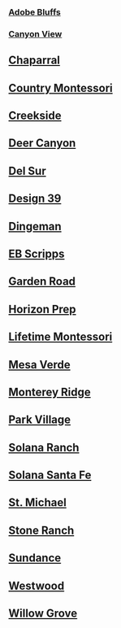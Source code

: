 ### [Adobe Bluffs](Pickup_Location/Adobe_Bluffs.md)
### [Canyon View](Pickup_Location/Canyon_View.md)
## [Chaparral](Pickup_Location/Chaparral.md)
## [Country Montessori](Pickup_Location/Country.md)
## [Creekside](Pickup_Location/Creekside.md)
## [Deer Canyon](Pickup_Location/Deer_Canyon.md)
## [Del Sur](Pickup_Location/Del_Sur.md)
## [Design 39](Pickup_Location/Design_39.md)
## [Dingeman](Pickup_Location/Dingeman.md)
## [EB Scripps](Pickup_Location/EB_Scripps.md)
## [Garden Road](Pickup_Location/Garden_Road.md)
## [Horizon Prep](Pickup_Location/Horizon_Prep.md)
## [Lifetime Montessori](Pickup_Location/Lifetime.md)
## [Mesa Verde]()
## [Monterey Ridge]()
## [Park Village]()
## [Solana Ranch]()
## [Solana Santa Fe](Pickup_Location/Solana_Santa_Fe.md)
## [St. Michael](Pickup_Location/St_Michael.md)
## [Stone Ranch]()
## [Sundance](Pickup_Location/Sundance.md)
## [Westwood]()
## [Willow Grove]()
